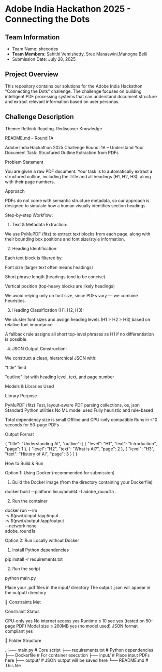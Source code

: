 # Adobe India Hackathon 2025 - Connecting the Dots

## Team Information
- Team Name: shecodes
- **Team Members**: Sahithi Vemishetty, Sree Manaswini,Manogna Belli
- Submission Date: July 28, 2025

## Project Overview
This repository contains our solutions for the Adobe India Hackathon "Connecting the Dots" challenge. The challenge focuses on building intelligent PDF processing systems that can understand document structure and extract relevant information based on user personas.

## Challenge Description
Theme: Rethink Reading. Rediscover Knowledge


README.md – Round 1A

Adobe India Hackathon 2025
Challenge Round: 1A – Understand Your Document
Task: Structured Outline Extraction from PDFs

Problem Statement

You are given a raw PDF document. Your task is to automatically extract a structured outline, including the Title and all headings (H1, H2, H3), along with their page numbers.

Approach

PDFs do not come with semantic structure metadata, so our approach is designed to simulate how a human visually identifies section headings.

Step-by-step Workflow:

1. Text & Metadata Extraction:

We use PyMuPDF (fitz) to extract text blocks from each page, along with their bounding box positions and font size/style information.



2. Heading Identification:

Each text block is filtered by:

Font size (larger text often means headings)

Short phrase length (headings tend to be concise)

Vertical position (top-heavy blocks are likely headings)


We avoid relying only on font size, since PDFs vary — we combine heuristics.



3. Heading Classification (H1, H2, H3):

We cluster font sizes and assign heading levels (H1 > H2 > H3) based on relative font importance.

A fallback rule assigns all short top-level phrases as H1 if no differentiation is possible.



4. JSON Output Construction:

We construct a clean, hierarchical JSON with:

"title" field

"outline" list with heading level, text, and page number


Models & Libraries Used

Library	Purpose

PyMuPDF (fitz)	Fast, layout-aware PDF parsing
collections, os, json	Standard Python utilities
No ML model used	Fully heuristic and rule-based


Total dependency size is small
Offline and CPU-only compatible
Runs in <10 seconds for 50-page PDFs


 Output Format

{
  "title": "Understanding AI",
  "outline": [
    { "level": "H1", "text": "Introduction", "page": 1 },
    { "level": "H2", "text": "What is AI?", "page": 2 },
    { "level": "H3", "text": "History of AI", "page": 3 }
  ]
}


How to Build & Run

Option 1: Using Docker (recommended for submission)

1. Build the Docker image
(from the directory containing your Dockerfile)

docker build --platform linux/amd64 -t adobe_round1a .


2. Run the container

docker run --rm \
  -v $(pwd)/input:/app/input \
  -v $(pwd)/output:/app/output \
  --network none \
  adobe_round1a




Option 2: Run Locally without Docker

1. Install Python dependencies

pip install -r requirements.txt


2. Run the script

python main.py



Place your .pdf files in the input/ directory
The output .json will appear in the output/ directory


🧪 Constraints Met

Constraint	Status

CPU-only	yes
No internet access	yes
Runtime ≤ 10 sec	yes (tested on 50-page PDF)
Model size ≤ 200MB	yes (no model used)
JSON format compliant	yes


📁 Folder Structure

.
├── main.py                # Core script
├── requirements.txt       # Python dependencies
├── Dockerfile             # For container execution
├── input/                 # Place input PDFs here
├── output/                # JSON output will be saved here
└── README.md              # This file

